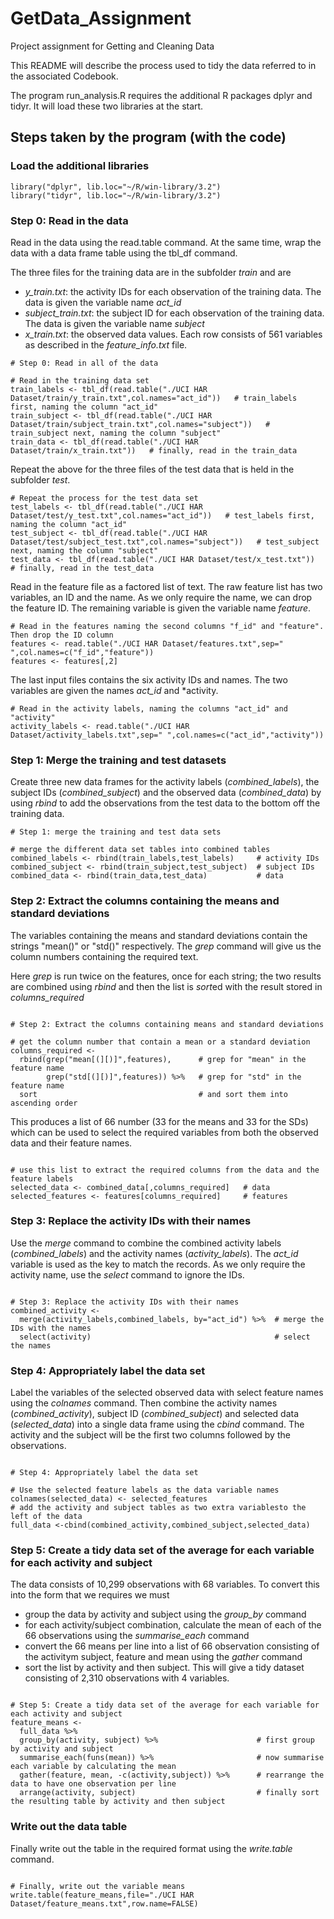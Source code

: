 # GetData_Assignment
Project assignment for Getting and Cleaning Data

This README will describe the process used to tidy the data referred to in the associated Codebook.

The program run_analysis.R requires the additional R packages dplyr and tidyr.  It will load these two libraries at the start.

## Steps taken by the program (with the code)

### Load the additional libraries

```
library("dplyr", lib.loc="~/R/win-library/3.2")
library("tidyr", lib.loc="~/R/win-library/3.2")
```

### Step 0: Read in the data
Read in the data using the read.table command.  At the same time, wrap the data with a data frame table using the tbl_df command. 

The three files for the training data are in the subfolder *train* and are
- *y_train.txt*: the activity IDs for each observation of the training data.  The data is given the variable name *act_id*
- *subject_train.txt*: the subject ID for each observation of the training data.  The data is given the variable name *subject*
- *x_train.txt*: the observed data values.  Each row consists of 561 variables as described in the *feature_info.txt* file.

```
# Step 0: Read in all of the data

# Read in the training data set
train_labels <- tbl_df(read.table("./UCI HAR Dataset/train/y_train.txt",col.names="act_id"))   # train_labels first, naming the column "act_id"
train_subject <- tbl_df(read.table("./UCI HAR Dataset/train/subject_train.txt",col.names="subject"))   # train_subject next, naming the column "subject"
train_data <- tbl_df(read.table("./UCI HAR Dataset/train/x_train.txt"))   # finally, read in the train_data
```

Repeat the above for the three files of the test data that is held in the subfolder *test*.

```
# Repeat the process for the test data set
test_labels <- tbl_df(read.table("./UCI HAR Dataset/test/y_test.txt",col.names="act_id"))   # test_labels first, naming the column "act_id"
test_subject <- tbl_df(read.table("./UCI HAR Dataset/test/subject_test.txt",col.names="subject"))   # test_subject next, naming the column "subject"
test_data <- tbl_df(read.table("./UCI HAR Dataset/test/x_test.txt"))   # finally, read in the test_data
```

Read in the feature file as a factored list of text.  The raw feature list has two variables, an ID and the name.  As we only require the name, we can drop the feature ID.  The remaining variable is given the variable name *feature*.


```
# Read in the features naming the second columns "f_id" and "feature".  Then drop the ID column
features <- read.table("./UCI HAR Dataset/features.txt",sep=" ",col.names=c("f_id","feature"))
features <- features[,2]
```

The last input files contains the six activity IDs and names.  The two variables are given the names *act_id* and *activity.  

```
# Read in the activity labels, naming the columns "act_id" and "activity"
activity_labels <- read.table("./UCI HAR Dataset/activity_labels.txt",sep=" ",col.names=c("act_id","activity"))
```

### Step 1: Merge the training and test datasets
Create three new data frames for the activity labels (*combined_labels*), the subject IDs (*combined_subject*) and the observed data (*combined_data*) by using *rbind* to add the observations from the test data to the bottom off the training data.
```
# Step 1: merge the training and test data sets

# merge the different data set tables into combined tables
combined_labels <- rbind(train_labels,test_labels)     # activity IDs
combined_subject <- rbind(train_subject,test_subject)  # subject IDs
combined_data <- rbind(train_data,test_data)           # data
```

### Step 2: Extract the columns containing the means and standard deviations
The variables containing the means and standard deviations contain the strings "mean()" or "std()" respectively.  The *grep* command will give us the column numbers containing the required text.

Here *grep* is run twice on the features, once for each string; the two results are combined using *rbind* and then the list is *sort*ed with the result stored in *columns_required*

```

# Step 2: Extract the columns containing means and standard deviations

# get the column number that contain a mean or a standard deviation
columns_required <-
  rbind(grep("mean[(][)]",features),      # grep for "mean" in the feature name
        grep("std[(][)]",features)) %>%   # grep for "std" in the feature name
  sort                                    # and sort them into ascending order
```
This produces a list of 66 number (33 for the means and 33 for the SDs) which can be used to select the required variables from both the observed data and their feature names.
```

# use this list to extract the required columns from the data and the feature labels
selected_data <- combined_data[,columns_required]   # data
selected_features <- features[columns_required]     # features
```

### Step 3: Replace the activity IDs with their names
Use the *merge* command to combine the combined activity labels (*combined_labels*) and the activity names (*activity_labels*).  The *act_id* variable is used as the key to match the records.  As we only require the activity name, use the *select* command to ignore the IDs.
```

# Step 3: Replace the activity IDs with their names
combined_activity <- 
  merge(activity_labels,combined_labels, by="act_id") %>%  # merge the IDs with the names
  select(activity)                                         # select the names
```

### Step 4: Appropriately label the data set
Label the variables of the selected observed data with select feature names using the *colnames* command.  Then combine the activity names (*combined_activity*), subject ID (*combined_subject*) and selected data (*selected_data*) into a single data frame using the *cbind* command.  The activity and the subject will be the first two columns followed by the observations.

```

# Step 4: Appropriately label the data set

# Use the selected feature labels as the data variable names
colnames(selected_data) <- selected_features
# add the activity and subject tables as two extra variablesto the left of the data
full_data <-cbind(combined_activity,combined_subject,selected_data)
```

### Step 5: Create a tidy data set of the average for each variable for each activity and subject
The data consists of 10,299 observations with 68 variables.  To convert this into the form that we requires we must
- group the data by activity and subject using the *group_by* command
- for each activity/subject combination, calculate the mean of each of the 66 observations using the *summarise_each* command
- convert the 66 means per line into a list of 66 observation consisting of the activitym subject, feature and mean using the *gather* command
- sort the list by activity and then subject.
This will give a tidy dataset consisting of 2,310 observations with 4 variables.
```

# Step 5: Create a tidy data set of the average for each variable for each activity and subject
feature_means <-
  full_data %>%
  group_by(activity, subject) %>%                      # first group by activity and subject
  summarise_each(funs(mean)) %>%                       # now summarise each variable by calculating the mean
  gather(feature, mean, -c(activity,subject)) %>%      # rearrange the data to have one observation per line
  arrange(activity, subject)                           # finally sort the resulting table by activity and then subject
```

### Write out the data table
Finally write out the table in the required format using the *write.table* command.

```

# Finally, write out the variable means
write.table(feature_means,file="./UCI HAR Dataset/feature_means.txt",row.name=FALSE)
```

